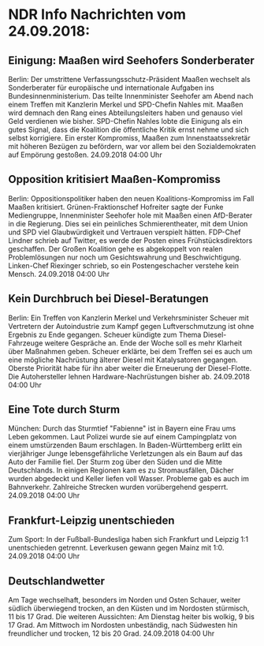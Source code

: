 # NDR Info Nachrichten vom 24.09.2018:


## Einigung: Maaßen wird Seehofers Sonderberater
Berlin: Der umstrittene Verfassungsschutz-Präsident Maaßen wechselt als Sonderberater für europäische und internationale Aufgaben ins Bundesinnenministerium. Das teilte Innenminister Seehofer am Abend nach einem Treffen mit Kanzlerin Merkel und SPD-Chefin Nahles mit. Maaßen wird demnach den Rang eines Abteilungsleiters haben und genauso viel Geld verdienen wie bisher. SPD-Chefin Nahles lobte die Einigung als ein gutes Signal, dass die Koalition die öffentliche Kritik ernst nehme und sich selbst korrigiere. Ein erster Kompromiss, Maaßen zum Innenstaatssekretär mit höheren Bezügen zu befördern, war vor allem bei den Sozialdemokraten auf Empörung gestoßen. 24.09.2018 04:00 Uhr 

## Opposition kritisiert Maaßen-Kompromiss
Berlin: Oppositionspolitiker haben den neuen Koalitions-Kompromiss im Fall Maaßen kritisiert. Grünen-Fraktionschef Hofreiter sagte der Funke Mediengruppe, Innenminister Seehofer hole mit Maaßen einen AfD-Berater in die Regierung. Dies sei ein peinliches Schmierentheater, mit dem Union und SPD viel Glaubwürdigkeit und Vertrauen verspielt hätten. FDP-Chef Lindner schrieb auf Twitter, es werde der Posten eines Frühstücksdirektors geschaffen. Der Großen Koalition gehe es abgekoppelt von realen Problemlösungen nur noch um Gesichtswahrung und Beschwichtigung. Linken-Chef Riexinger schrieb, so ein Postengeschacher verstehe kein Mensch. 24.09.2018 04:00 Uhr 

## Kein Durchbruch bei Diesel-Beratungen
Berlin: Ein Treffen von Kanzlerin Merkel und Verkehrsminister Scheuer mit Vertretern der Autoindustrie zum Kampf gegen Luftverschmutzung ist ohne Ergebnis zu Ende gegangen. Scheuer kündigte zum Thema Diesel-Fahrzeuge weitere Gespräche an. Ende der Woche soll es mehr Klarheit über Maßnahmen geben. Scheuer erklärte, bei dem Treffen sei es auch um eine mögliche Nachrüstung älterer Diesel mit Katalysatoren gegangen. Oberste Priorität habe für ihn aber weiter die Erneuerung der Diesel-Flotte. Die Autohersteller lehnen Hardware-Nachrüstungen bisher ab. 24.09.2018 04:00 Uhr 

## Eine Tote durch Sturm
München: Durch das Sturmtief "Fabienne" ist in Bayern eine Frau ums Leben gekommen. Laut Polizei wurde sie auf einem Campingplatz von einem umstürzenden Baum erschlagen. In Baden-Württemberg erlitt ein vierjähriger Junge lebensgefährliche Verletzungen als ein Baum auf das Auto der Familie fiel. Der Sturm zog über den Süden und die Mitte Deutschlands. In einigen Regionen kam es zu Stromausfällen, Dächer wurden abgedeckt und Keller liefen voll Wasser. Probleme gab es auch im Bahnverkehr. Zahlreiche Strecken wurden vorübergehend gesperrt. 24.09.2018 04:00 Uhr 

## Frankfurt-Leipzig unentschieden
Zum Sport: In der Fußball-Bundesliga haben sich Frankfurt und Leipzig 1:1 unentschieden getrennt. Leverkusen gewann gegen Mainz mit 1:0. 24.09.2018 04:00 Uhr 

## Deutschlandwetter
Am Tage wechselhaft, besonders im Norden und Osten Schauer, weiter südlich überwiegend trocken, an den Küsten und im Nordosten stürmisch, 11 bis 17 Grad. Die weiteren Aussichten: Am Dienstag heiter bis wolkig, 9 bis 17 Grad. Am Mittwoch im Nordosten unbeständig, nach Südwesten hin freundlicher und trocken, 12 bis 20 Grad. 24.09.2018 04:00 Uhr 
